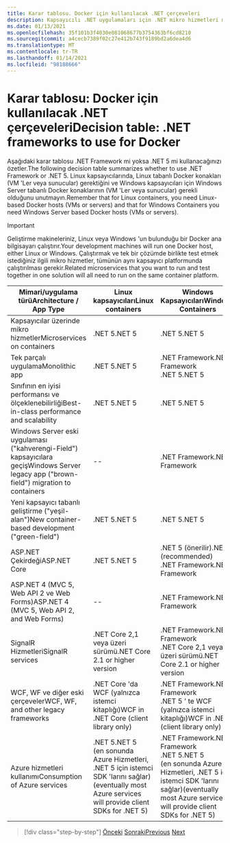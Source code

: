 ```yaml
---
title: Karar tablosu. Docker için kullanılacak .NET çerçeveleri
description: Kapsayıcılı .NET uygulamaları için .NET mikro hizmetleri mimarisi | Karar tablosu, Docker için kullanılacak .NET çerçeveleri
ms.date: 01/13/2021
ms.openlocfilehash: 35f101b3f4030e081068677b3754363bf6cd8210
ms.sourcegitcommit: a4cecb7389f02c27e412b743f9189bd2a6dea4d6
ms.translationtype: MT
ms.contentlocale: tr-TR
ms.lasthandoff: 01/14/2021
ms.locfileid: "98188666"
---
```

# <a name="decision-table-net-frameworks-to-use-for-docker"></a><span data-ttu-id="1dce4-104">Karar tablosu: Docker için kullanılacak .NET çerçeveleri</span><span class="sxs-lookup"><span data-stu-id="1dce4-104">Decision table: .NET frameworks to use for Docker</span></span>

<span data-ttu-id="1dce4-105">Aşağıdaki karar tablosu .NET Framework mi yoksa .NET 5 mi kullanacağınızı özetler.</span><span class="sxs-lookup"><span data-stu-id="1dce4-105">The following decision table summarizes whether to use .NET Framework or .NET 5.</span></span> <span data-ttu-id="1dce4-106">Linux kapsayıcılarında, Linux tabanlı Docker konakları (VM 'Ler veya sunucular) gerektiğini ve Windows kapsayıcıları için Windows Server tabanlı Docker konaklarının (VM 'Ler veya sunucular) gerekli olduğunu unutmayın.</span><span class="sxs-lookup"><span data-stu-id="1dce4-106">Remember that for Linux containers, you need Linux-based Docker hosts (VMs or servers) and that for Windows Containers you need Windows Server based Docker hosts (VMs or servers).</span></span>

> [!IMPORTANT]
> <span data-ttu-id="1dce4-107">Geliştirme makineleriniz, Linux veya Windows 'un bulunduğu bir Docker ana bilgisayarı çalıştırır.</span><span class="sxs-lookup"><span data-stu-id="1dce4-107">Your development machines will run one Docker host, either Linux or Windows.</span></span> <span data-ttu-id="1dce4-108">Çalıştırmak ve tek bir çözümde birlikte test etmek istediğiniz ilgili mikro hizmetler, tümünün aynı kapsayıcı platformunda çalıştırılması gerekir.</span><span class="sxs-lookup"><span data-stu-id="1dce4-108">Related microservices that you want to run and test together in one solution will all need to run on the same container platform.</span></span>

| <span data-ttu-id="1dce4-109">Mimari/uygulama türü</span><span class="sxs-lookup"><span data-stu-id="1dce4-109">Architecture / App Type</span></span> | <span data-ttu-id="1dce4-110">Linux kapsayıcıları</span><span class="sxs-lookup"><span data-stu-id="1dce4-110">Linux containers</span></span> | <span data-ttu-id="1dce4-111">Windows Kapsayıcıları</span><span class="sxs-lookup"><span data-stu-id="1dce4-111">Windows Containers</span></span> |
|-------------------------|------------------|--------------------|
| <span data-ttu-id="1dce4-112">Kapsayıcılar üzerinde mikro hizmetler</span><span class="sxs-lookup"><span data-stu-id="1dce4-112">Microservices on containers</span></span> | <span data-ttu-id="1dce4-113">.NET 5</span><span class="sxs-lookup"><span data-stu-id="1dce4-113">.NET 5</span></span> | <span data-ttu-id="1dce4-114">.NET 5</span><span class="sxs-lookup"><span data-stu-id="1dce4-114">.NET 5</span></span> |
| <span data-ttu-id="1dce4-115">Tek parçalı uygulama</span><span class="sxs-lookup"><span data-stu-id="1dce4-115">Monolithic app</span></span> | <span data-ttu-id="1dce4-116">.NET 5</span><span class="sxs-lookup"><span data-stu-id="1dce4-116">.NET 5</span></span> | <span data-ttu-id="1dce4-117">.NET Framework</span><span class="sxs-lookup"><span data-stu-id="1dce4-117">.NET Framework</span></span> <br/> <span data-ttu-id="1dce4-118">.NET 5</span><span class="sxs-lookup"><span data-stu-id="1dce4-118">.NET 5</span></span> |
| <span data-ttu-id="1dce4-119">Sınıfının en iyisi performansı ve ölçeklenebilirliği</span><span class="sxs-lookup"><span data-stu-id="1dce4-119">Best-in-class performance and scalability</span></span> | <span data-ttu-id="1dce4-120">.NET 5</span><span class="sxs-lookup"><span data-stu-id="1dce4-120">.NET 5</span></span> | <span data-ttu-id="1dce4-121">.NET 5</span><span class="sxs-lookup"><span data-stu-id="1dce4-121">.NET 5</span></span> |
| <span data-ttu-id="1dce4-122">Windows Server eski uygulaması ("kahverengi-Field") kapsayıcılara geçiş</span><span class="sxs-lookup"><span data-stu-id="1dce4-122">Windows Server legacy app ("brown-field") migration to containers</span></span> | -- | <span data-ttu-id="1dce4-123">.NET Framework</span><span class="sxs-lookup"><span data-stu-id="1dce4-123">.NET Framework</span></span> |
| <span data-ttu-id="1dce4-124">Yeni kapsayıcı tabanlı geliştirme ("yeşil-alan")</span><span class="sxs-lookup"><span data-stu-id="1dce4-124">New container-based development ("green-field")</span></span> | <span data-ttu-id="1dce4-125">.NET 5</span><span class="sxs-lookup"><span data-stu-id="1dce4-125">.NET 5</span></span> | <span data-ttu-id="1dce4-126">.NET 5</span><span class="sxs-lookup"><span data-stu-id="1dce4-126">.NET 5</span></span> |
| <span data-ttu-id="1dce4-127">ASP.NET Çekirdeği</span><span class="sxs-lookup"><span data-stu-id="1dce4-127">ASP.NET Core</span></span> | <span data-ttu-id="1dce4-128">.NET 5</span><span class="sxs-lookup"><span data-stu-id="1dce4-128">.NET 5</span></span> | <span data-ttu-id="1dce4-129">.NET 5 (önerilir)</span><span class="sxs-lookup"><span data-stu-id="1dce4-129">.NET 5 (recommended)</span></span> <br/> <span data-ttu-id="1dce4-130">.NET Framework</span><span class="sxs-lookup"><span data-stu-id="1dce4-130">.NET Framework</span></span> |
| <span data-ttu-id="1dce4-131">ASP.NET 4 (MVC 5, Web API 2 ve Web Forms)</span><span class="sxs-lookup"><span data-stu-id="1dce4-131">ASP.NET 4 (MVC 5, Web API 2, and Web Forms)</span></span> | -- | <span data-ttu-id="1dce4-132">.NET Framework</span><span class="sxs-lookup"><span data-stu-id="1dce4-132">.NET Framework</span></span> |
| <span data-ttu-id="1dce4-133">SignalR Hizmetleri</span><span class="sxs-lookup"><span data-stu-id="1dce4-133">SignalR services</span></span> | <span data-ttu-id="1dce4-134">.NET Core 2,1 veya üzeri sürümü</span><span class="sxs-lookup"><span data-stu-id="1dce4-134">.NET Core 2.1 or higher version</span></span> | <span data-ttu-id="1dce4-135">.NET Framework</span><span class="sxs-lookup"><span data-stu-id="1dce4-135">.NET Framework</span></span> <br/> <span data-ttu-id="1dce4-136">.NET Core 2,1 veya üzeri sürümü</span><span class="sxs-lookup"><span data-stu-id="1dce4-136">.NET Core 2.1 or higher version</span></span> |
| <span data-ttu-id="1dce4-137">WCF, WF ve diğer eski çerçeveler</span><span class="sxs-lookup"><span data-stu-id="1dce4-137">WCF, WF, and other legacy frameworks</span></span> | <span data-ttu-id="1dce4-138">.NET Core 'da WCF (yalnızca istemci kitaplığı)</span><span class="sxs-lookup"><span data-stu-id="1dce4-138">WCF in .NET Core (client library only)</span></span> | <span data-ttu-id="1dce4-139">.NET Framework</span><span class="sxs-lookup"><span data-stu-id="1dce4-139">.NET Framework</span></span> <br/> <span data-ttu-id="1dce4-140">.NET 5 ' te WCF (yalnızca istemci kitaplığı)</span><span class="sxs-lookup"><span data-stu-id="1dce4-140">WCF in .NET 5 (client library only)</span></span> |
| <span data-ttu-id="1dce4-141">Azure hizmetleri kullanımı</span><span class="sxs-lookup"><span data-stu-id="1dce4-141">Consumption of Azure services</span></span> | <span data-ttu-id="1dce4-142">.NET 5</span><span class="sxs-lookup"><span data-stu-id="1dce4-142">.NET 5</span></span> <br/> <span data-ttu-id="1dce4-143">(en sonunda Azure Hizmetleri, .NET 5 için istemci SDK 'larını sağlar)</span><span class="sxs-lookup"><span data-stu-id="1dce4-143">(eventually most Azure services will provide client SDKs for .NET 5)</span></span> | <span data-ttu-id="1dce4-144">.NET Framework</span><span class="sxs-lookup"><span data-stu-id="1dce4-144">.NET Framework</span></span> <br/> <span data-ttu-id="1dce4-145">.NET 5</span><span class="sxs-lookup"><span data-stu-id="1dce4-145">.NET 5</span></span> <br/> <span data-ttu-id="1dce4-146">(en sonunda Azure Hizmetleri, .NET 5 için istemci SDK 'larını sağlar)</span><span class="sxs-lookup"><span data-stu-id="1dce4-146">(eventually most Azure services will provide client SDKs for .NET 5)</span></span> |

>[!div class="step-by-step"]
><span data-ttu-id="1dce4-147">[Önceki](net-framework-container-scenarios.md) 
> [Sonraki](net-container-os-targets.md)</span><span class="sxs-lookup"><span data-stu-id="1dce4-147">[Previous](net-framework-container-scenarios.md)
[Next](net-container-os-targets.md)</span></span>
